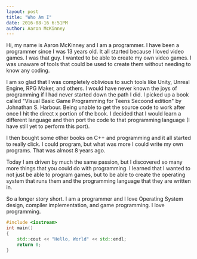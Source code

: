 ```yaml
---
layout: post
title: "Who Am I"
date: 2016-08-16 6:51PM
author: Aaron McKinney
---
```

Hi, my name is Aaron McKinney and I am a programmer.
I have been a programmer since I was 13 years old. It all
started because I loved video games. I was that guy. I wanted
to be able to create my own video games. I was unaware of tools
that could be used to create them without needing to know any
coding.

I am so glad that I was completely oblivious to such tools like
Unity, Unreal Engine, RPG Maker, and others. I would have never
known the joys of programming if I had never started down the path I did.
I picked up a book called "Visual Basic Game Programming for Teens Secoond
edition" by Johnathan S. Harbour. Being unable to get the source code to work
after once I hit the direct x portion of the book. I decided that I would
learn a different language and then port the code to that programming language
(I have still yet to perform this port).

I then bought some other books on C++ and programming and it all started to really
click. I could program, but what was more I could write my own programs.
That was almost 8 years ago.

Today I am driven by much the same passion, but I discovered so many more
things that you could do with programming. I learned that I wanted to not just
be able to program games, but to be able to create the operating system that runs
them and the programming language that they are written in.

So a longer story short. I am a programmer and I love Operating System design, 
compiler implementation, and game programming. I love programming.

```c++
#include <iostream>
int main()
{
	std::cout << "Hello, World" << std::endl;
	return 0;
}
```

